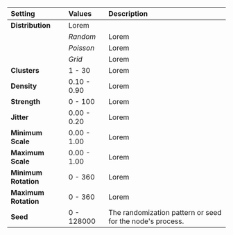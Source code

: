 | Setting              | Values      | Description |
| :------------------- | :---------- | :---------- |
| **Distribution**     | Lorem |
|                      | *Random*    | Lorem |
|                      | *Poisson*   | Lorem |
|                      | *Grid*      | Lorem |
| **Clusters**         | 1 - 30      | Lorem |
| **Density**          | 0.10 - 0.90 | Lorem |
| **Strength**         | 0 - 100     | Lorem |
| **Jitter**           | 0.00 - 0.20 | Lorem |
| **Minimum Scale**    | 0.00 - 1.00 | Lorem |
| **Maximum Scale**    | 0.00 - 1.00 | Lorem |
| **Minimum Rotation** | 0 - 360     | Lorem |
| **Maximum Rotation** | 0 - 360     | Lorem |
| **Seed**             | 0 - 128000  | The randomization pattern or seed for the node's process. |
